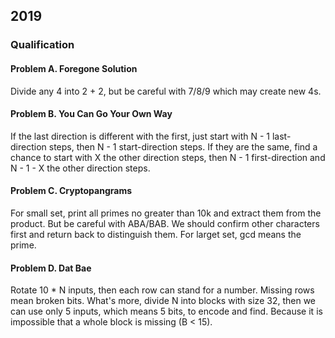 ## 2019

### Qualification

#### Problem A. Foregone Solution

Divide any 4 into 2 + 2, but be careful with 7/8/9 which may create new 4s.

#### Problem B. You Can Go Your Own Way

If the last direction is different with the first, just start with N - 1 last-direction steps, then N - 1 start-direction steps.
If they are the same, find a chance to start with X the other direction steps, then N - 1 first-direction and N - 1 - X the other direction steps.

#### Problem C. Cryptopangrams

For small set, print all primes no greater than 10k and extract them from the product. But be careful with ABA/BAB. We should confirm other characters first and return back to distinguish them.
For larget set, gcd means the prime.

#### Problem D. Dat Bae

Rotate 10 * N inputs, then each row can stand for a number. Missing rows mean broken bits.
What's more, divide N into blocks with size 32, then we can use only 5 inputs, which means 5 bits, to encode and find. Because it is impossible that a whole block is missing (B < 15).
